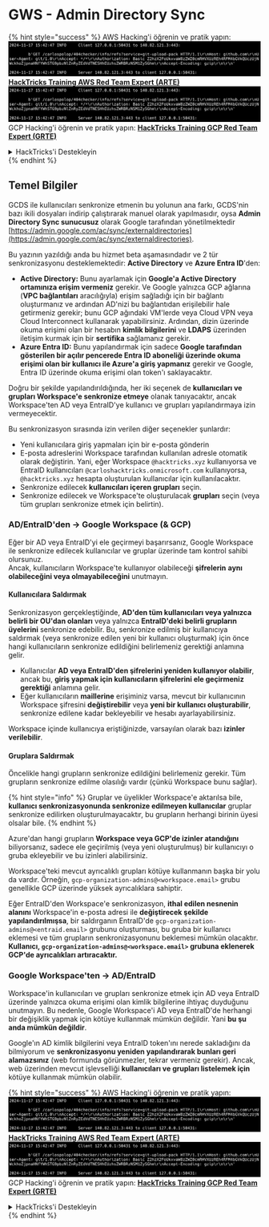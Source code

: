 # GWS - Admin Directory Sync

{% hint style="success" %}
AWS Hacking'i öğrenin ve pratik yapın:<img src="../../../.gitbook/assets/image (1).png" alt="" data-size="line">[**HackTricks Training AWS Red Team Expert (ARTE)**](https://training.hacktricks.xyz/courses/arte)<img src="../../../.gitbook/assets/image (1).png" alt="" data-size="line">\
GCP Hacking'i öğrenin ve pratik yapın: <img src="../../../.gitbook/assets/image (2).png" alt="" data-size="line">[**HackTricks Training GCP Red Team Expert (GRTE)**<img src="../../../.gitbook/assets/image (2).png" alt="" data-size="line">](https://training.hacktricks.xyz/courses/grte)

<details>

<summary>HackTricks'i Destekleyin</summary>

* [**abonelik planlarını**](https://github.com/sponsors/carlospolop) kontrol edin!
* **💬 [**Discord grubuna**](https://discord.gg/hRep4RUj7f) veya [**telegram grubuna**](https://t.me/peass) katılın ya da **Twitter'da** 🐦 [**@hacktricks\_live**](https://twitter.com/hacktricks\_live)**'ı takip edin.**
* **Hacking ipuçlarını paylaşmak için** [**HackTricks**](https://github.com/carlospolop/hacktricks) ve [**HackTricks Cloud**](https://github.com/carlospolop/hacktricks-cloud) github reposuna PR gönderin.

</details>
{% endhint %}

## Temel Bilgiler

GCDS ile kullanıcıları senkronize etmenin bu yolunun ana farkı, GCDS'nin bazı ikili dosyaları indirip çalıştırarak manuel olarak yapılmasıdır, oysa **Admin Directory Sync sunucusuz** olarak Google tarafından yönetilmektedir [https://admin.google.com/ac/sync/externaldirectories](https://admin.google.com/ac/sync/externaldirectories).

Bu yazının yazıldığı anda bu hizmet beta aşamasındadır ve 2 tür senkronizasyonu desteklemektedir: **Active Directory** ve **Azure Entra ID**'den:

* **Active Directory:** Bunu ayarlamak için **Google'a Active Directory ortamınıza erişim vermeniz** gerekir. Ve Google yalnızca GCP ağlarına (**VPC bağlantıları** aracılığıyla) erişim sağladığı için bir bağlantı oluşturmanız ve ardından AD'nizi bu bağlantıdan erişilebilir hale getirmeniz gerekir; bunu GCP ağındaki VM'lerde veya Cloud VPN veya Cloud Interconnect kullanarak yapabilirsiniz. Ardından, dizin üzerinde okuma erişimi olan bir hesabın **kimlik bilgilerini** ve **LDAPS** üzerinden iletişim kurmak için bir **sertifika** sağlamanız gerekir.
* **Azure Entra ID:** Bunu yapılandırmak için sadece **Google tarafından gösterilen bir açılır pencerede Entra ID aboneliği üzerinde okuma erişimi olan bir kullanıcı ile Azure'a giriş yapmanız** gerekir ve Google, Entra ID üzerinde okuma erişimi olan token'ı saklayacaktır.

Doğru bir şekilde yapılandırıldığında, her iki seçenek de **kullanıcıları ve grupları Workspace'e senkronize etmeye** olanak tanıyacaktır, ancak Workspace'ten AD veya EntraID'ye kullanıcı ve grupları yapılandırmaya izin vermeyecektir.

Bu senkronizasyon sırasında izin verilen diğer seçenekler şunlardır:

* Yeni kullanıcılara giriş yapmaları için bir e-posta gönderin
* E-posta adreslerini Workspace tarafından kullanılan adresle otomatik olarak değiştirin. Yani, eğer Workspace `@hacktricks.xyz` kullanıyorsa ve EntraID kullanıcıları `@carloshacktricks.onmicrosoft.com` kullanıyorsa, `@hacktricks.xyz` hesapta oluşturulan kullanıcılar için kullanılacaktır.
* Senkronize edilecek **kullanıcıları içeren grupları** seçin.
* Senkronize edilecek ve Workspace'te oluşturulacak **grupları** seçin (veya tüm grupları senkronize etmek için belirtin).

### AD/EntraID'den -> Google Workspace (& GCP)

Eğer bir AD veya EntraID'yi ele geçirmeyi başarırsanız, Google Workspace ile senkronize edilecek kullanıcılar ve gruplar üzerinde tam kontrol sahibi olursunuz.\
Ancak, kullanıcıların Workspace'te kullanıyor olabileceği **şifrelerin** **aynı olabileceğini veya olmayabileceğini** unutmayın.

#### Kullanıcılara Saldırmak

Senkronizasyon gerçekleştiğinde, **AD'den tüm kullanıcıları veya yalnızca belirli bir OU'dan olanları** veya yalnızca **EntraID'deki belirli grupların üyelerini** senkronize edebilir. Bu, senkronize edilmiş bir kullanıcıya saldırmak (veya senkronize edilen yeni bir kullanıcı oluşturmak) için önce hangi kullanıcıların senkronize edildiğini belirlemeniz gerektiği anlamına gelir.

* Kullanıcılar **AD veya EntraID'den şifrelerini yeniden kullanıyor olabilir**, ancak bu, **giriş yapmak için kullanıcıların şifrelerini ele geçirmeniz gerektiği** anlamına gelir.
* Eğer kullanıcıların **maillerine** erişiminiz varsa, mevcut bir kullanıcının Workspace şifresini **değiştirebilir** veya **yeni bir kullanıcı oluşturabilir**, senkronize edilene kadar bekleyebilir ve hesabı ayarlayabilirsiniz.

Workspace içinde kullanıcıya eriştiğinizde, varsayılan olarak bazı **izinler verilebilir**.

#### Gruplara Saldırmak

Öncelikle hangi grupların senkronize edildiğini belirlemeniz gerekir. Tüm grupların senkronize edilme olasılığı vardır (çünkü Workspace bunu sağlar).

{% hint style="info" %}
Gruplar ve üyelikler Workspace'e aktarılsa bile, **kullanıcı senkronizasyonunda senkronize edilmeyen kullanıcılar** gruplar senkronize edilirken oluşturulmayacaktır, bu grupların herhangi birinin üyesi olsalar bile.
{% endhint %}

Azure'dan hangi grupların **Workspace veya GCP'de izinler atandığını** biliyorsanız, sadece ele geçirilmiş (veya yeni oluşturulmuş) bir kullanıcıyı o gruba ekleyebilir ve bu izinleri alabilirsiniz.

Workspace'teki mevcut ayrıcalıklı grupları kötüye kullanmanın başka bir yolu da vardır. Örneğin, `gcp-organization-admins@<workspace.email>` grubu genellikle GCP üzerinde yüksek ayrıcalıklara sahiptir.

Eğer EntraID'den Workspace'e senkronizasyon, **ithal edilen nesnenin alanını** Workspace'in e-posta adresi ile **değiştirecek şekilde yapılandırılmışsa**, bir saldırganın EntraID'de `gcp-organization-admins@<entraid.email>` grubunu oluşturması, bu gruba bir kullanıcı eklemesi ve tüm grupların senkronizasyonunu beklemesi mümkün olacaktır.\
**Kullanıcı, `gcp-organization-admins@<workspace.email>` grubuna eklenerek GCP'de ayrıcalıkları artıracaktır.**

### Google Workspace'ten -> AD/EntraID

Workspace'in kullanıcıları ve grupları senkronize etmek için AD veya EntraID üzerinde yalnızca okuma erişimi olan kimlik bilgilerine ihtiyaç duyduğunu unutmayın. Bu nedenle, Google Workspace'i AD veya EntraID'de herhangi bir değişiklik yapmak için kötüye kullanmak mümkün değildir. Yani **bu şu anda mümkün değildir**.

Google'ın AD kimlik bilgilerini veya EntraID token'ını nerede sakladığını da bilmiyorum ve **senkronizasyonu yeniden yapılandırarak bunları geri alamazsınız** (web formunda görünmezler, tekrar vermeniz gerekir). Ancak, web üzerinden mevcut işlevselliği **kullanıcıları ve grupları listelemek için** kötüye kullanmak mümkün olabilir.

{% hint style="success" %}
AWS Hacking'i öğrenin ve pratik yapın:<img src="../../../.gitbook/assets/image (1).png" alt="" data-size="line">[**HackTricks Training AWS Red Team Expert (ARTE)**](https://training.hacktricks.xyz/courses/arte)<img src="../../../.gitbook/assets/image (1).png" alt="" data-size="line">\
GCP Hacking'i öğrenin ve pratik yapın: <img src="../../../.gitbook/assets/image (2).png" alt="" data-size="line">[**HackTricks Training GCP Red Team Expert (GRTE)**<img src="../../../.gitbook/assets/image (2).png" alt="" data-size="line">](https://training.hacktricks.xyz/courses/grte)

<details>

<summary>HackTricks'i Destekleyin</summary>

* [**abonelik planlarını**](https://github.com/sponsors/carlospolop) kontrol edin!
* **💬 [**Discord grubuna**](https://discord.gg/hRep4RUj7f) veya [**telegram grubuna**](https://t.me/peass) katılın ya da **Twitter'da** 🐦 [**@hacktricks\_live**](https://twitter.com/hacktricks\_live)**'ı takip edin.**
* **Hacking ipuçlarını paylaşmak için** [**HackTricks**](https://github.com/carlospolop/hacktricks) ve [**HackTricks Cloud**](https://github.com/carlospolop/hacktricks-cloud) github reposuna PR gönderin.

</details>
{% endhint %}
